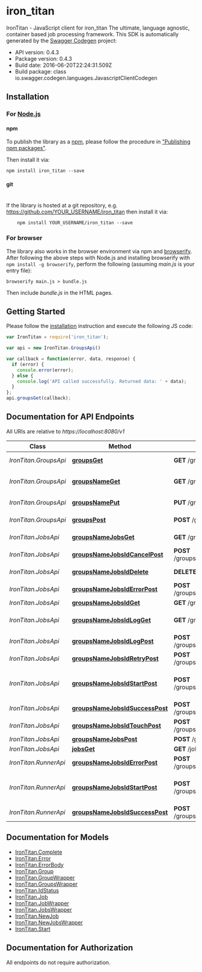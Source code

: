 # iron_titan

IronTitan - JavaScript client for iron_titan
The ultimate, language agnostic, container based job processing framework.
This SDK is automatically generated by the [Swagger Codegen](https://github.com/swagger-api/swagger-codegen) project:

- API version: 0.4.3
- Package version: 0.4.3
- Build date: 2016-06-20T22:24:31.509Z
- Build package: class io.swagger.codegen.languages.JavascriptClientCodegen

## Installation

### For [Node.js](https://nodejs.org/)

#### npm

To publish the library as a [npm](https://www.npmjs.com/),
please follow the procedure in ["Publishing npm packages"](https://docs.npmjs.com/getting-started/publishing-npm-packages).

Then install it via:

```shell
npm install iron_titan --save
```

#### git
#
If the library is hosted at a git repository, e.g.
https://github.com/YOUR_USERNAME/iron_titan
then install it via:

```shell
    npm install YOUR_USERNAME/iron_titan --save
```

### For browser

The library also works in the browser environment via npm and [browserify](http://browserify.org/). After following
the above steps with Node.js and installing browserify with `npm install -g browserify`,
perform the following (assuming *main.js* is your entry file):

```shell
browserify main.js > bundle.js
```

Then include *bundle.js* in the HTML pages.

## Getting Started

Please follow the [installation](#installation) instruction and execute the following JS code:

```javascript
var IronTitan = require('iron_titan');

var api = new IronTitan.GroupsApi()

var callback = function(error, data, response) {
  if (error) {
    console.error(error);
  } else {
    console.log('API called successfully. Returned data: ' + data);
  }
};
api.groupsGet(callback);

```

## Documentation for API Endpoints

All URIs are relative to *https://localhost:8080/v1*

Class | Method | HTTP request | Description
------------ | ------------- | ------------- | -------------
*IronTitan.GroupsApi* | [**groupsGet**](docs/GroupsApi.md#groupsGet) | **GET** /groups | Get all group names.
*IronTitan.GroupsApi* | [**groupsNameGet**](docs/GroupsApi.md#groupsNameGet) | **GET** /groups/{name} | Get information for a group.
*IronTitan.GroupsApi* | [**groupsNamePut**](docs/GroupsApi.md#groupsNamePut) | **PUT** /groups/{name} | Create/update a job group.
*IronTitan.GroupsApi* | [**groupsPost**](docs/GroupsApi.md#groupsPost) | **POST** /groups | Post new group
*IronTitan.JobsApi* | [**groupsNameJobsGet**](docs/JobsApi.md#groupsNameJobsGet) | **GET** /groups/{name}/jobs | Get job list by group name.
*IronTitan.JobsApi* | [**groupsNameJobsIdCancelPost**](docs/JobsApi.md#groupsNameJobsIdCancelPost) | **POST** /groups/{name}/jobs/{id}/cancel | Cancel a job.
*IronTitan.JobsApi* | [**groupsNameJobsIdDelete**](docs/JobsApi.md#groupsNameJobsIdDelete) | **DELETE** /groups/{name}/jobs/{id} | Delete the job.
*IronTitan.JobsApi* | [**groupsNameJobsIdErrorPost**](docs/JobsApi.md#groupsNameJobsIdErrorPost) | **POST** /groups/{name}/jobs/{id}/error | Mark job as failed.
*IronTitan.JobsApi* | [**groupsNameJobsIdGet**](docs/JobsApi.md#groupsNameJobsIdGet) | **GET** /groups/{name}/jobs/{id} | Gets job by id
*IronTitan.JobsApi* | [**groupsNameJobsIdLogGet**](docs/JobsApi.md#groupsNameJobsIdLogGet) | **GET** /groups/{name}/jobs/{id}/log | Get the log of a completed job.
*IronTitan.JobsApi* | [**groupsNameJobsIdLogPost**](docs/JobsApi.md#groupsNameJobsIdLogPost) | **POST** /groups/{name}/jobs/{id}/log | Send in a log for storage.
*IronTitan.JobsApi* | [**groupsNameJobsIdRetryPost**](docs/JobsApi.md#groupsNameJobsIdRetryPost) | **POST** /groups/{name}/jobs/{id}/retry | Retry a job.
*IronTitan.JobsApi* | [**groupsNameJobsIdStartPost**](docs/JobsApi.md#groupsNameJobsIdStartPost) | **POST** /groups/{name}/jobs/{id}/start | Mark job as started, ie: status &#x3D; &#39;running&#39;
*IronTitan.JobsApi* | [**groupsNameJobsIdSuccessPost**](docs/JobsApi.md#groupsNameJobsIdSuccessPost) | **POST** /groups/{name}/jobs/{id}/success | Mark job as succeeded.
*IronTitan.JobsApi* | [**groupsNameJobsIdTouchPost**](docs/JobsApi.md#groupsNameJobsIdTouchPost) | **POST** /groups/{name}/jobs/{id}/touch | Extend job timeout.
*IronTitan.JobsApi* | [**groupsNameJobsPost**](docs/JobsApi.md#groupsNameJobsPost) | **POST** /groups/{name}/jobs | Enqueue Job
*IronTitan.JobsApi* | [**jobsGet**](docs/JobsApi.md#jobsGet) | **GET** /jobs | Get next job.
*IronTitan.RunnerApi* | [**groupsNameJobsIdErrorPost**](docs/RunnerApi.md#groupsNameJobsIdErrorPost) | **POST** /groups/{name}/jobs/{id}/error | Mark job as failed.
*IronTitan.RunnerApi* | [**groupsNameJobsIdStartPost**](docs/RunnerApi.md#groupsNameJobsIdStartPost) | **POST** /groups/{name}/jobs/{id}/start | Mark job as started, ie: status &#x3D; &#39;running&#39;
*IronTitan.RunnerApi* | [**groupsNameJobsIdSuccessPost**](docs/RunnerApi.md#groupsNameJobsIdSuccessPost) | **POST** /groups/{name}/jobs/{id}/success | Mark job as succeeded.


## Documentation for Models

 - [IronTitan.Complete](docs/Complete.md)
 - [IronTitan.Error](docs/Error.md)
 - [IronTitan.ErrorBody](docs/ErrorBody.md)
 - [IronTitan.Group](docs/Group.md)
 - [IronTitan.GroupWrapper](docs/GroupWrapper.md)
 - [IronTitan.GroupsWrapper](docs/GroupsWrapper.md)
 - [IronTitan.IdStatus](docs/IdStatus.md)
 - [IronTitan.Job](docs/Job.md)
 - [IronTitan.JobWrapper](docs/JobWrapper.md)
 - [IronTitan.JobsWrapper](docs/JobsWrapper.md)
 - [IronTitan.NewJob](docs/NewJob.md)
 - [IronTitan.NewJobsWrapper](docs/NewJobsWrapper.md)
 - [IronTitan.Start](docs/Start.md)


## Documentation for Authorization

 All endpoints do not require authorization.

